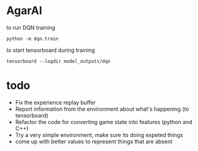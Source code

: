 # AgarAI

to run DQN training

    python -m dqn.train
        
to start tensorboard during training

    tensorboard --logdir model_outputs/dqn
      
      
# todo

- Fix the experience replay buffer
- Report information from the environment about what's happening (to tensorboard)
- Refactor the code for converting game state into features (python and C++)
- Try a very simple environment, make sure its doing expeted things
- come up with better values to represent things that are absent

